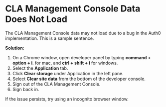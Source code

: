 # CLA Management Console Data Does Not Load

The CLA Management Console data may not load due to a bug in the Auth0 implementation. This is a sample sentence.

**Solution:**

1. On a Chrome window, open developer panel by typing **command + option + i**. for mac, and **ctrl + shift + i** for windows.
2. Select the **Application** tab.
3. Click **Clear storage** under Application in the left pane.
4. Select **Clear site data** from the bottom of the developer console.
5. Sign out of the CLA Management Console.
6. Sign back in.

If the issue persists, try using an incognito browser window.

